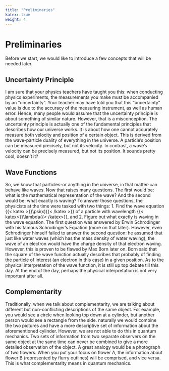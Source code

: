 ```yaml
---
title: "Preliminaries"
katex: true
weight: 4
---
```


# Preliminaries

Before we start, we would like to introduce a few concepts that will be needed later.

## Uncertainty Principle

I am sure that your physics teachers have taught you this: when conducting physics experiments, the measurements you make must be accompanied by an “uncertainty”. Your teacher may have told you that this “uncertainty” value is due to the accuracy of the measuring instrument, as well as human error. Hence, many people would assume that the uncertainty principle is about something of similar nature. However, that is a misconception. The uncertainty principle is actually one of the fundamental principles that describes how our universe works. It is about how one cannot accurately measure both velocity and position of a certain object. This is derived from the wave-particle duality of everything in the universe. A particle’s position can be measured precisely, but not its velocity. In contrast, a wave’s velocity can be precisely measured, but not its position. It sounds pretty cool, doesn’t it?

## Wave Functions

So, we know that particles-or anything in the universe, in that matter-can behave like waves. Now that raises many questions. The first would be: what is the mathematical representation of the wave? And the second would be: what exactly is waving? To answer those questions, the physicists at the time were tasked with two things: 1. Find the wave equation {{< katex >}}\psi(x){{< /katex >}} of a particle with wavelength {{< katex>}}\lambda{{< /katex>}}, and 2. Figure out what exactly is waving in the wave equation. The first question was answered by Erwin Schrodinger with his famous Schrodinger’s Equation (more on that later). However, even Schrodinger himself failed to answer the second question: he assumed that just like water waves (which has the mass density of water waving), the wave of an electron would have the charge density of that electron waving. However, this is proven to be flawed by Max Born later on. Born said that the square of the wave function actually describes that probably of finding the particle of interest (an electron in this case) in a given position. As to the physical interpretation of the wave function, it is still up top debate till this day. At the end of the day, perhaps the physical interpretation is not very important after all.

## Complementarity

Traditionally, when we talk about complementarity, we are talking about different but non-conflicting descriptions of the same object. For example, you would see a circle when looking top down at a cylinder, but another person would see a rectangle from the side.  naturally we would combine the two pictures and have a more descriptive set of information about the aforementioned cylinder. However, we are not able to do this in quantum mechanics. Two sets of information from two separate observers on the same object at the same time can never be combined to give a more detailed observation of the object. A great analogy would be a photograph of two flowers. When you put your focus on flower A, the information about flower B (represented by flurry outlines) will be comprised, and vice versa. This is what complementarity means in quantum mechanics.
